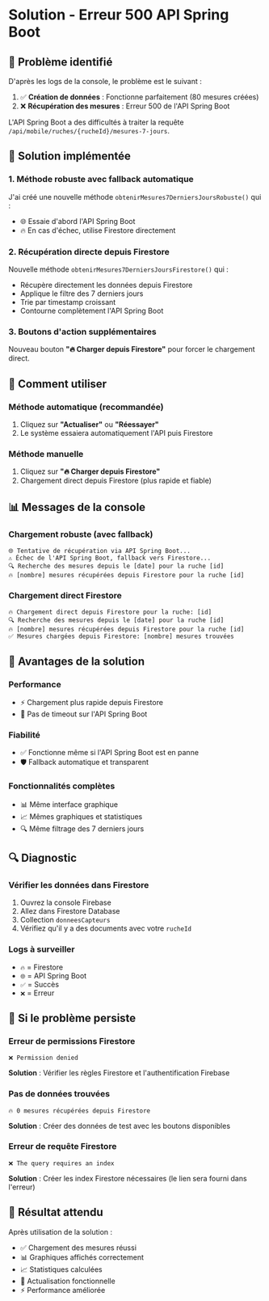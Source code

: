 # Solution - Erreur 500 API Spring Boot

## 🐛 Problème identifié

D'après les logs de la console, le problème est le suivant :
1. ✅ **Création de données** : Fonctionne parfaitement (80 mesures créées)
2. ❌ **Récupération des mesures** : Erreur 500 de l'API Spring Boot

L'API Spring Boot a des difficultés à traiter la requête `/api/mobile/ruches/{rucheId}/mesures-7-jours`.

## 🔧 Solution implémentée

### 1. Méthode robuste avec fallback automatique

J'ai créé une nouvelle méthode `obtenirMesures7DerniersJoursRobuste()` qui :
- 🌐 Essaie d'abord l'API Spring Boot
- 🔥 En cas d'échec, utilise Firestore directement

### 2. Récupération directe depuis Firestore

Nouvelle méthode `obtenirMesures7DerniersJoursFirestore()` qui :
- Récupère directement les données depuis Firestore
- Applique le filtre des 7 derniers jours
- Trie par timestamp croissant
- Contourne complètement l'API Spring Boot

### 3. Boutons d'action supplémentaires

Nouveau bouton **"🔥 Charger depuis Firestore"** pour forcer le chargement direct.

## 🚀 Comment utiliser

### Méthode automatique (recommandée)
1. Cliquez sur **"Actualiser"** ou **"Réessayer"**
2. Le système essaiera automatiquement l'API puis Firestore

### Méthode manuelle
1. Cliquez sur **"🔥 Charger depuis Firestore"**
2. Chargement direct depuis Firestore (plus rapide et fiable)

## 📊 Messages de la console

### Chargement robuste (avec fallback)
```
🌐 Tentative de récupération via API Spring Boot...
⚠️ Échec de l'API Spring Boot, fallback vers Firestore...
🔍 Recherche des mesures depuis le [date] pour la ruche [id]
🔥 [nombre] mesures récupérées depuis Firestore pour la ruche [id]
```

### Chargement direct Firestore
```
🔥 Chargement direct depuis Firestore pour la ruche: [id]
🔍 Recherche des mesures depuis le [date] pour la ruche [id]
🔥 [nombre] mesures récupérées depuis Firestore pour la ruche [id]
✅ Mesures chargées depuis Firestore: [nombre] mesures trouvées
```

## 🎯 Avantages de la solution

### Performance
- ⚡ Chargement plus rapide depuis Firestore
- 🔄 Pas de timeout sur l'API Spring Boot

### Fiabilité
- ✅ Fonctionne même si l'API Spring Boot est en panne
- 🛡️ Fallback automatique et transparent

### Fonctionnalités complètes
- 📊 Même interface graphique
- 📈 Mêmes graphiques et statistiques
- 🔍 Même filtrage des 7 derniers jours

## 🔍 Diagnostic

### Vérifier les données dans Firestore
1. Ouvrez la console Firebase
2. Allez dans Firestore Database
3. Collection `donneesCapteurs`
4. Vérifiez qu'il y a des documents avec votre `rucheId`

### Logs à surveiller
- `🔥` = Firestore
- `🌐` = API Spring Boot  
- `✅` = Succès
- `❌` = Erreur

## 🔧 Si le problème persiste

### Erreur de permissions Firestore
```
❌ Permission denied
```
**Solution** : Vérifier les règles Firestore et l'authentification Firebase

### Pas de données trouvées
```
🔥 0 mesures récupérées depuis Firestore
```
**Solution** : Créer des données de test avec les boutons disponibles

### Erreur de requête Firestore
```
❌ The query requires an index
```
**Solution** : Créer les index Firestore nécessaires (le lien sera fourni dans l'erreur)

## 🎉 Résultat attendu

Après utilisation de la solution :
- ✅ Chargement des mesures réussi
- 📊 Graphiques affichés correctement  
- 📈 Statistiques calculées
- 🔄 Actualisation fonctionnelle
- ⚡ Performance améliorée 